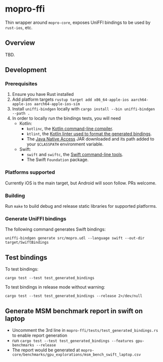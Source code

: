 # mopro-ffi

Thin wrapper around `mopro-core`, exposes UniFFI bindings to be used by `rust-ios`, etc.

## Overview

TBD.

## Development

### Prerequisites

1. Ensure you have Rust installed
2. Add platform targets `rustup target add x86_64-apple-ios aarch64-apple-ios aarch64-apple-ios-sim`
3. Install `uniffi-bindgen` locally with `cargo install --bin uniffi-bindgen --path .`
4. In order to locally run the bindings tests, you will need
    * Kotlin:
        * `kotlinc`, the [Kotlin command-line compiler](https://kotlinlang.org/docs/command-line.html).
        * `ktlint`, the [Kotlin linter used to format the generated bindings](https://ktlint.github.io/).
        * The [Java Native Access](https://github.com/java-native-access/jna#download) JAR downloaded and its path
            added to your `$CLASSPATH` environment variable.
    * Swift:
        * `swift` and `swiftc`, the [Swift command-line tools](https://swift.org/download/).
        * The Swift `Foundation` package.

### Platforms supported

Currently iOS is the main target, but Android will soon follow. PRs welcome.

### Building

Run `make` to build debug and release static libraries for supported platforms.

### Generate UniFFI bindings

The following command generates Swift bindings:

`uniffi-bindgen generate src/mopro.udl --language swift --out-dir target/SwiftBindings`

## Test bindings

To test bindings:

`cargo test --test test_generated_bindings`

To test bindings in release mode without warning:

`cargo test --test test_generated_bindings --release 2>/dev/null`

## Generate MSM benchmark report in swift on laptop

* Uncomment the 3rd line in `mopro-ffi/tests/test_generated_bindings.rs` to enable report generation
* run `cargo test --test test_generated_bindings --features gpu-benchmarks --release`
* The report would be generated at `mopro-core/benchmarks/gpu_explorations/msm_bench_swift_laptop.csv`
